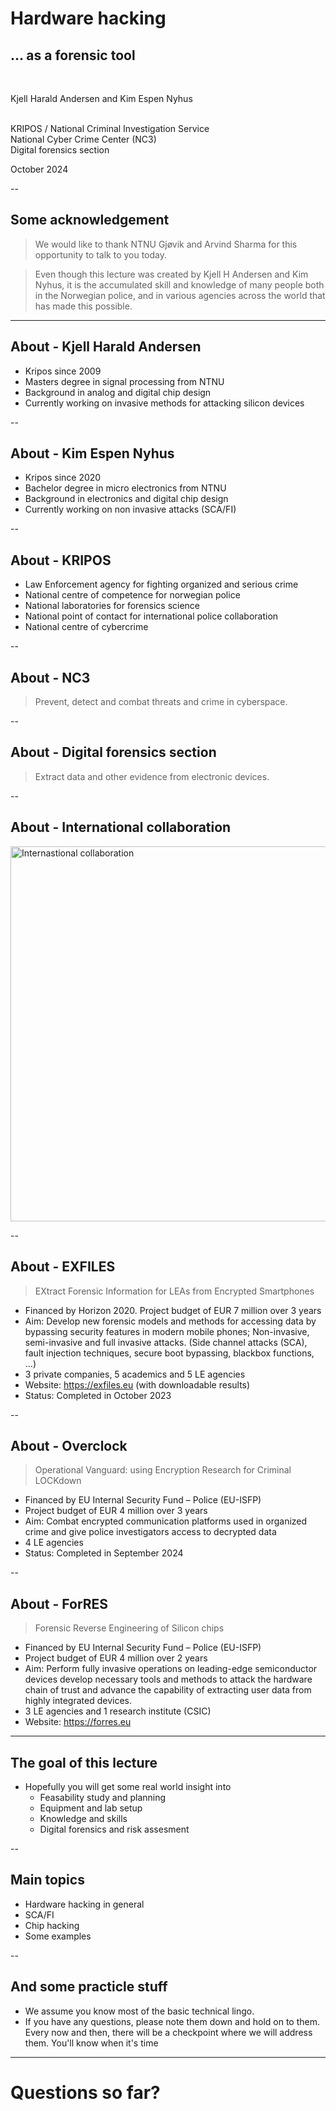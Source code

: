 # Hardware hacking
## ... as a forensic tool

<br/>

Kjell Harald Andersen and Kim Espen Nyhus <!-- .element: style="text-align: left; font-style: italic; "> --> 
<br/><br/>

KRIPOS / National Criminal Investigation Service\
National Cyber Crime Center (NC3)\
Digital forensics section <!-- .element: style="text-align: left;"> -->


October 2024 <!-- .element: style="text-align: left;"> -->

--
## Some acknowledgement
> We would like to thank NTNU Gjøvik and Arvind Sharma for this opportunity to talk to you today. <!-- .element: style="text-align: left;"> -->

> Even though this lecture was created by Kjell H Andersen and Kim Nyhus, it is the accumulated skill and knowledge of many people both in the Norwegian police, and in various agencies across the world that has made this possible. <!-- .element: style="text-align: left;"> -->

---
## About - Kjell Harald Andersen
- Kripos since 2009
- Masters degree in signal processing from NTNU
- Background in analog and digital chip design
- Currently working on invasive methods for attacking silicon devices

--
## About - Kim Espen Nyhus
- Kripos since 2020
- Bachelor degree in micro electronics from NTNU
- Background in electronics and digital chip design
- Currently working on non invasive attacks (SCA/FI)

--
## About - KRIPOS
- Law Enforcement agency for fighting organized and serious crime
- National centre of competence for norwegian police
- National laboratories for forensics science
- National point of contact for international police collaboration
- National centre of cybercrime

--
## About - NC3
> Prevent, detect and combat threats and crime in cyberspace.

--
## About - Digital forensics section
> Extract data and other evidence from electronic devices.

--
## About - International collaboration
<img src="assets/international.png" alt="Internastional collaboration" height="600" />

--
## About - EXFILES
> EXtract Forensic Information for LEAs from Encrypted Smartphones

- Financed by Horizon 2020. Project budget of EUR 7 million over 3 years
- Aim: Develop new forensic models and methods for accessing data by bypassing security features in modern mobile phones; Non-invasive, semi-invasive and full invasive attacks. (Side channel attacks (SCA), fault injection techniques, secure boot bypassing, blackbox functions, …)
- 3 private companies, 5 academics and 5 LE agencies
- Website: https://exfiles.eu (with downloadable results)
- Status: Completed in October 2023

-- 
## About - Overclock
> Operational Vanguard: using Encryption Research for Criminal LOCKdown

- Financed by EU Internal Security Fund – Police (EU-ISFP)
- Project budget of EUR 4 million over 3 years
- Aim: Combat encrypted communication platforms used in organized crime and give police investigators access to decrypted data
- 4 LE agencies
- Status: Completed in September 2024

--
## About - ForRES
> Forensic Reverse Engineering of Silicon chips

- Financed by EU Internal Security Fund – Police (EU-ISFP)
- Project budget of EUR 4 million over 2 years
- Aim: Perform fully invasive operations on leading-edge semiconductor devices​ develop necessary tools and methods to attack the hardware chain of trust​ and advance the capability of extracting user data from highly integrated devices​.
- 3 LE agencies and 1 research institute (CSIC)
- Website: https://forres.eu


---
## The goal of this lecture
- Hopefully you will get some real world insight into
    - Feasability study and planning
    - Equipment and lab setup
    - Knowledge and skills
    - Digital forensics and risk assesment

--
## Main topics
- Hardware hacking in general
- SCA/FI
- Chip hacking
- Some examples

--
## And some practicle stuff
- We assume you know most of the basic technical lingo.
- If you have any questions, please note them down and hold on to them. Every now and then, there will be a checkpoint where we will address them. You'll know when it's time

---
# Questions so far?
